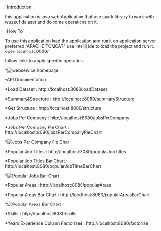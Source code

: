 -Introduction

this application is java web Application that use spark library to work with wuzzuf dataset and do some operations on it.

-How To

To use this application load the application and run it on application server preferred "APACHE TOMCAT"
use intellij ide to load the project and run it.
open localhost:8080/

follow links to apply specific operation





*![webservice homepage](https://github.com/amrahmed93/Java-ITI/blob/main/WuzzufSparkSpring/src/main/resources/homepage.png?raw=true)

-API Documentation


*Load Dataset : http://localhost:8080/loadDataset


*Summary&Structure : http://localhost:8080/summaryStructure


*Get Structure : http://localhost:8080/structure


*Jobs Per Company : http://localhost:8080/jobsPerCompany


*Jobs Per Company Pie Chart : http://localhost:8080/jobsPerCompanyPieChart


*![Jobs Per Company Pie Char](https://github.com/amrahmed93/Java-ITI/blob/main/WuzzufSparkSpring/src/main/resources/pie1.png?raw=true)


*Popular Job Titles : http://localhost:8080/popularJobTitles


*Popular Job Titles Bar Chart : http://localhost:8080/popularJobTitlesBarChart


*![Popular Jobs Bar Chart](https://github.com/amrahmed93/Java-ITI/blob/main/WuzzufSparkSpring/src/main/resources/bar1.png?raw=true)


*Popular Areas : http://localhost:8080/popularAreas


*Popular Areas Bar Chart : http://localhost:8080/popularAreasBarChart


*![Popular Areas Bar Chart](https://github.com/amrahmed93/Java-ITI/blob/main/WuzzufSparkSpring/src/main/resources/bar2.png?raw=true)


*Skills : http://localhost:8080/skills


*Years Experience Column Factorized : http://localhost:8080/factorize



